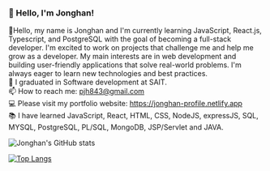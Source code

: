 ### 👋 Hello, I'm Jonghan!

🌱Hello, my name is Jonghan and I'm currently learning JavaScript, React.js, Typescript, and PostgreSQL with the goal of becoming a full-stack developer. I'm excited to work on projects that challenge me and help me grow as a developer. My main interests are in web development and building user-friendly applications that solve real-world problems. I'm always eager to learn new technologies and best practices.  
📝 I graduated in Software development at SAIT.  
📫 How to reach me: pjh843@gmail.com  
💻 Please visit my portfolio website: https://jonghan-profile.netlify.app   
📚 I have learned JavaScript, React, HTML, CSS, NodeJS, expressJS, SQL, MYSQL, PostgreSQL, PL/SQL, MongoDB, JSP/Servlet and JAVA.

![Jonghan's GitHub stats](https://github-readme-stats.vercel.app/api?username=Jonghan-park&count_private=true&show_icons=true&theme=radical)  

[![Top Langs](https://github-readme-stats.vercel.app/api/top-langs/?username=Jonghan-park&theme=radical&layout=compact)](https://github.com/Jonghan-park/github-readme-stats)

<!--

- 🔭 I’m currently working on ...
- 🌱 I’m currently learning ...
- 👯 I’m looking to collaborate on ...
- 🤔 I’m looking for help with ...
- 💬 Ask me about ...
- 📫 How to reach me: ...
- 😄 Pronouns: ...
- ⚡ Fun fact: ...
-->
 
